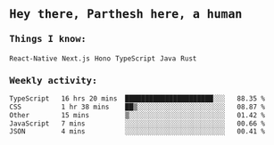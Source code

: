 <samp>
    <h2>Hey there, Parthesh here, a human</h2>
    <h3>Things I know: </h3>
    <code>React-Native</code> <code>Next.js</code> <code>Hono</code> <code>TypeScript</code> <code>Java</code> <code>Rust</code>
    <h3>Weekly activity:</h3>
<!--START_SECTION:waka-->

```txt
TypeScript   16 hrs 20 mins  ██████████████████████░░░   88.35 %
CSS          1 hr 38 mins    ██▒░░░░░░░░░░░░░░░░░░░░░░   08.87 %
Other        15 mins         ▒░░░░░░░░░░░░░░░░░░░░░░░░   01.42 %
JavaScript   7 mins          ░░░░░░░░░░░░░░░░░░░░░░░░░   00.66 %
JSON         4 mins          ░░░░░░░░░░░░░░░░░░░░░░░░░   00.41 %
```

<!--END_SECTION:waka-->
</samp>
